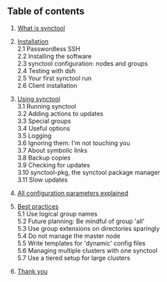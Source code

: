 Table of contents
-----------------
1. [What is synctool](chapter1.html)

2. [Installation](chapter2.html)                         <br />
  2.1 Passwordless SSH                                   <br />
  2.2 Installing the software                            <br />
  2.3 synctool configuration: nodes and groups           <br />
  2.4 Testing with dsh                                   <br />
  2.5 Your first synctool run                            <br />
  2.6 Client installation

3. [Using synctool](chapter3.html)                       <br />
  3.1 Running synctool                                   <br />
  3.2 Adding actions to updates                          <br />
  3.3 Special groups                                     <br />
  3.4 Useful options                                     <br />
  3.5 Logging                                            <br />
  3.6 Ignoring them: I'm not touching you                <br />
  3.7 About symbolic links                               <br />
  3.8 Backup copies                                      <br />
  3.9 Checking for updates                               <br />
  3.10 synctool-pkg, the synctool package manager        <br />
  3.11 Slow updates

4. [All configuration parameters explained](chapter4.html)

5. [Best practices](chapter5.html)                       <br />
  5.1 Use logical group names                            <br />
  5.2 Future planning: Be mindful of group 'all'         <br />
  5.3 Use group extensions on directories sparingly      <br />
  5.4 Do not manage the master node                      <br />
  5.5 Write templates for 'dynamic' config files         <br />
  5.6 Managing multiple clusters with one synctool       <br />
  5.7 Use a tiered setup for large clusters

6. [Thank you](thank_you.html)
